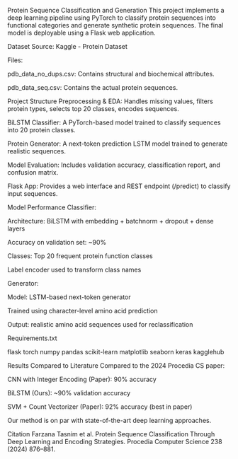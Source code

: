 Protein Sequence Classification and Generation
This project implements a deep learning pipeline using PyTorch to classify protein sequences into functional categories and generate synthetic protein sequences. The final model is deployable using a Flask web application.

Dataset
Source: Kaggle - Protein Dataset

Files:

pdb_data_no_dups.csv: Contains structural and biochemical attributes.

pdb_data_seq.csv: Contains the actual protein sequences.

Project Structure
Preprocessing & EDA: Handles missing values, filters protein types, selects top 20 classes, encodes sequences.

BiLSTM Classifier: A PyTorch-based model trained to classify sequences into 20 protein classes.

Protein Generator: A next-token prediction LSTM model trained to generate realistic sequences.

Model Evaluation: Includes validation accuracy, classification report, and confusion matrix.

Flask App: Provides a web interface and REST endpoint (/predict) to classify input sequences.

Model Performance
Classifier:

Architecture: BiLSTM with embedding + batchnorm + dropout + dense layers

Accuracy on validation set: ~90%

Classes: Top 20 frequent protein function classes

Label encoder used to transform class names

Generator:

Model: LSTM-based next-token generator

Trained using character-level amino acid prediction

Output: realistic amino acid sequences used for reclassification

Requirements.txt

flask
torch
numpy
pandas
scikit-learn
matplotlib
seaborn
keras
kagglehub

Results Compared to Literature
Compared to the 2024 Procedia CS paper:

CNN with Integer Encoding (Paper): 90% accuracy

BiLSTM (Ours): ~90% validation accuracy

SVM + Count Vectorizer (Paper): 92% accuracy (best in paper)

Our method is on par with state-of-the-art deep learning approaches.

Citation
Farzana Tasnim et al. Protein Sequence Classification Through Deep Learning and Encoding Strategies. Procedia Computer Science 238 (2024) 876–881.
